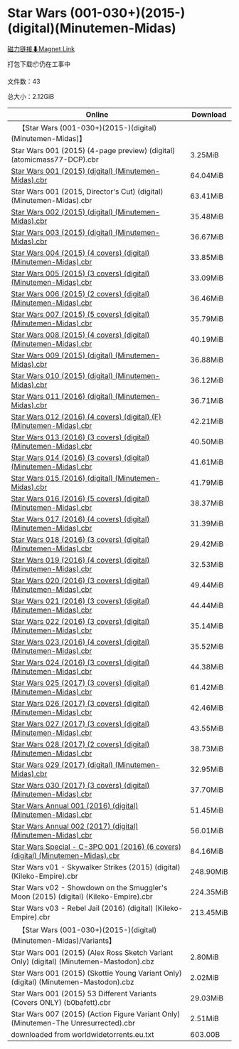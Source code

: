 # Star Wars (001-030+)(2015-)(digital)(Minutemen-Midas)

[磁力链接⬇Magnet Link](magnet:?xt=urn:btih:537e7afda4857e7b3f05f5ad3060ab331bd5e69c&dn=Star%20Wars%20%28001-030%2B%29%282015-%29%28digital%29%28Minutemen-Midas%29)

打包下载📦仍在工事中

文件数：43

总大小：2.12GiB

Online | Download
--- | ---
&emsp;【Star Wars (001-030+)(2015-)(digital)(Minutemen-Midas)】 | 
Star Wars 001 (2015) (4-page preview) (digital) (atomicmass77-DCP).cbr | 3.25MiB
[Star Wars 001 (2015) (digital) (Minutemen-Midas).cbr](https://github.com/alicewish/markdown/blob/master/comic/Star-Wars-001-2015-digital-Minutemen-Midas-cbr.md) | 64.04MiB
Star Wars 001 (2015, Director's Cut) (digital) (Minutemen-Midas).cbr | 63.41MiB
[Star Wars 002 (2015) (digital) (Minutemen-Midas).cbr](https://github.com/alicewish/markdown/blob/master/comic/Star-Wars-002-2015-digital-Minutemen-Midas-cbr.md) | 35.48MiB
[Star Wars 003 (2015) (digital) (Minutemen-Midas).cbr](https://github.com/alicewish/markdown/blob/master/comic/Star-Wars-003-2015-digital-Minutemen-Midas-cbr.md) | 36.67MiB
[Star Wars 004 (2015) (4 covers) (digital) (Minutemen-Midas).cbr](https://github.com/alicewish/markdown/blob/master/comic/Star-Wars-004-2015-4-covers-digital-Minutemen-Midas-cbr.md) | 33.85MiB
[Star Wars 005 (2015) (3 covers) (digital) (Minutemen-Midas).cbr](https://github.com/alicewish/markdown/blob/master/comic/Star-Wars-005-2015-3-covers-digital-Minutemen-Midas-cbr.md) | 33.09MiB
[Star Wars 006 (2015) (2 covers) (digital) (Minutemen-Midas).cbr](https://github.com/alicewish/markdown/blob/master/comic/Star-Wars-006-2015-2-covers-digital-Minutemen-Midas-cbr.md) | 36.46MiB
[Star Wars 007 (2015) (5 covers) (digital) (Minutemen-Midas).cbr](https://github.com/alicewish/markdown/blob/master/comic/Star-Wars-007-2015-5-covers-digital-Minutemen-Midas-cbr.md) | 35.79MiB
[Star Wars 008 (2015) (4 covers) (digital) (Minutemen-Midas).cbr](https://github.com/alicewish/markdown/blob/master/comic/Star-Wars-008-2015-4-covers-digital-Minutemen-Midas-cbr.md) | 40.19MiB
[Star Wars 009 (2015) (digital) (Minutemen-Midas).cbr](https://github.com/alicewish/markdown/blob/master/comic/Star-Wars-009-2015-digital-Minutemen-Midas-cbr.md) | 36.88MiB
[Star Wars 010 (2015) (digital) (Minutemen-Midas).cbr](https://github.com/alicewish/markdown/blob/master/comic/Star-Wars-010-2015-digital-Minutemen-Midas-cbr.md) | 36.12MiB
[Star Wars 011 (2016) (digital) (Minutemen-Midas).cbr](https://github.com/alicewish/markdown/blob/master/comic/Star-Wars-011-2016-digital-Minutemen-Midas-cbr.md) | 36.71MiB
[Star Wars 012 (2016) (4 covers) (digital) (F) (Minutemen-Midas).cbr](https://github.com/alicewish/markdown/blob/master/comic/Star-Wars-012-2016-4-covers-digital-F-Minutemen-Midas-cbr.md) | 42.21MiB
[Star Wars 013 (2016) (3 covers) (digital) (Minutemen-Midas).cbr](https://github.com/alicewish/markdown/blob/master/comic/Star-Wars-013-2016-3-covers-digital-Minutemen-Midas-cbr.md) | 40.50MiB
[Star Wars 014 (2016) (3 covers) (digital) (Minutemen-Midas).cbr](https://github.com/alicewish/markdown/blob/master/comic/Star-Wars-014-2016-3-covers-digital-Minutemen-Midas-cbr.md) | 41.61MiB
[Star Wars 015 (2016) (digital) (Minutemen-Midas).cbr](https://github.com/alicewish/markdown/blob/master/comic/Star-Wars-015-2016-digital-Minutemen-Midas-cbr.md) | 41.79MiB
[Star Wars 016 (2016) (5 covers) (digital) (Minutemen-Midas).cbr](https://github.com/alicewish/markdown/blob/master/comic/Star-Wars-016-2016-5-covers-digital-Minutemen-Midas-cbr.md) | 38.37MiB
[Star Wars 017 (2016) (4 covers) (digital) (Minutemen-Midas).cbr](https://github.com/alicewish/markdown/blob/master/comic/Star-Wars-017-2016-4-covers-digital-Minutemen-Midas-cbr.md) | 31.39MiB
[Star Wars 018 (2016) (3 covers) (digital) (Minutemen-Midas).cbr](https://github.com/alicewish/markdown/blob/master/comic/Star-Wars-018-2016-3-covers-digital-Minutemen-Midas-cbr.md) | 29.42MiB
[Star Wars 019 (2016) (4 covers) (digital) (Minutemen-Midas).cbr](https://github.com/alicewish/markdown/blob/master/comic/Star-Wars-019-2016-4-covers-digital-Minutemen-Midas-cbr.md) | 32.53MiB
[Star Wars 020 (2016) (3 covers) (digital) (Minutemen-Midas).cbr](https://github.com/alicewish/markdown/blob/master/comic/Star-Wars-020-2016-3-covers-digital-Minutemen-Midas-cbr.md) | 49.44MiB
[Star Wars 021 (2016) (3 covers) (digital) (Minutemen-Midas).cbr](https://github.com/alicewish/markdown/blob/master/comic/Star-Wars-021-2016-3-covers-digital-Minutemen-Midas-cbr.md) | 44.44MiB
[Star Wars 022 (2016) (3 covers) (digital) (Minutemen-Midas).cbr](https://github.com/alicewish/markdown/blob/master/comic/Star-Wars-022-2016-3-covers-digital-Minutemen-Midas-cbr.md) | 35.14MiB
[Star Wars 023 (2016) (4 covers) (digital) (Minutemen-Midas).cbr](https://github.com/alicewish/markdown/blob/master/comic/Star-Wars-023-2016-4-covers-digital-Minutemen-Midas-cbr.md) | 35.52MiB
[Star Wars 024 (2016) (3 covers) (digital) (Minutemen-Midas).cbr](https://github.com/alicewish/markdown/blob/master/comic/Star-Wars-024-2016-3-covers-digital-Minutemen-Midas-cbr.md) | 44.38MiB
[Star Wars 025 (2017) (3 covers) (digital) (Minutemen-Midas).cbr](https://github.com/alicewish/markdown/blob/master/comic/Star-Wars-025-2017-3-covers-digital-Minutemen-Midas-cbr.md) | 61.42MiB
[Star Wars 026 (2017) (3 covers) (digital) (Minutemen-Midas).cbr](https://github.com/alicewish/markdown/blob/master/comic/Star-Wars-026-2017-3-covers-digital-Minutemen-Midas-cbr.md) | 42.46MiB
[Star Wars 027 (2017) (3 covers) (digital) (Minutemen-Midas).cbr](https://github.com/alicewish/markdown/blob/master/comic/Star-Wars-027-2017-3-covers-digital-Minutemen-Midas-cbr.md) | 43.55MiB
[Star Wars 028 (2017) (2 covers) (digital) (Minutemen-Midas).cbr](https://github.com/alicewish/markdown/blob/master/comic/Star-Wars-028-2017-2-covers-digital-Minutemen-Midas-cbr.md) | 38.73MiB
[Star Wars 029 (2017) (digital) (Minutemen-Midas).cbr](https://github.com/alicewish/markdown/blob/master/comic/Star-Wars-029-2017-digital-Minutemen-Midas-cbr.md) | 32.95MiB
[Star Wars 030 (2017) (3 covers) (digital) (Minutemen-Midas).cbr](https://github.com/alicewish/markdown/blob/master/comic/Star-Wars-030-2017-3-covers-digital-Minutemen-Midas-cbr.md) | 37.70MiB
[Star Wars Annual 001 (2016) (digital) (Minutemen-Midas).cbr](https://github.com/alicewish/markdown/blob/master/comic/Star-Wars-Annual-001-2016-digital-Minutemen-Midas-cbr.md) | 51.45MiB
[Star Wars Annual 002 (2017) (digital) (Minutemen-Midas).cbr](https://github.com/alicewish/markdown/blob/master/comic/Star-Wars-Annual-002-2017-digital-Minutemen-Midas-cbr.md) | 56.01MiB
[Star Wars Special - C-3PO 001 (2016) (6 covers) (digital) (Minutemen-Midas).cbr](https://github.com/alicewish/markdown/blob/master/comic/Star-Wars-Special-C-3PO-001-2016-6-covers-digital-Minutemen-Midas-cbr.md) | 84.16MiB
Star Wars v01 - Skywalker Strikes (2015) (digital) (Kileko-Empire).cbr | 248.90MiB
Star Wars v02 - Showdown on the Smuggler's Moon (2015) (digital) (Kileko-Empire).cbr | 224.35MiB
Star Wars v03 - Rebel Jail (2016) (digital) (Kileko-Empire).cbr | 213.45MiB
&emsp;【Star Wars (001-030+)(2015-)(digital)(Minutemen-Midas)/Variants】 | 
Star Wars 001 (2015) (Alex Ross Sketch Variant Only) (digital) (Minutemen-Mastodon).cbz | 2.80MiB
Star Wars 001 (2015) (Skottie Young Variant Only) (digital) (Minutemen-Mastodon).cbz | 2.02MiB
Star Wars 001 (2015) 53 Different Variants (Covers ONLY) (b0bafett).cbr | 29.03MiB
Star Wars 007 (2015) (Action Figure Variant Only) (Minutemen-The Unresurrected).cbr | 2.51MiB
downloaded from worldwidetorrents.eu.txt | 603.00B